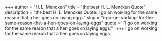 +++
author = "H. L. Mencken"
title = "the best H. L. Mencken Quote"
description = "the best H. L. Mencken Quote: I go on working for the same reason that a hen goes on laying eggs."
slug = "i-go-on-working-for-the-same-reason-that-a-hen-goes-on-laying-eggs"
quote = '''I go on working for the same reason that a hen goes on laying eggs.'''
+++
I go on working for the same reason that a hen goes on laying eggs.

